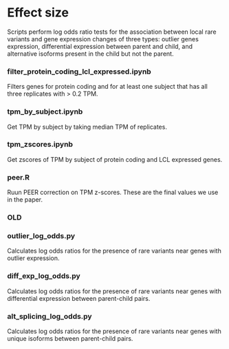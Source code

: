 # Effect size

Scripts perform log odds ratio tests for the association between local rare variants and gene expression changes of three types: outlier genes expression, differential expression between parent and child, and alternative isoforms present in the child but not the parent.

### filter_protein_coding_lcl_expressed.ipynb

Filters genes for protein coding and for at least one subject that has all three replicates with > 0.2 TPM.

### tpm_by_subject.ipynb

Get TPM by subject by taking median TPM of replicates.

### tpm_zscores.ipynb

Get zscores of TPM by subject of protein coding and LCL expressed genes.

### peer.R 

Ruun PEER correction on TPM z-scores. These are the final values we use in the paper.


### OLD
### outlier_log_odds.py

Calculates log odds ratios for the presence of rare variants near genes with outlier expression.

### diff_exp_log_odds.py

Calculates log odds ratios for the presence of rare variants near genes with differential expression between parent-child pairs.

### alt_splicing_log_odds.py

Calculates log odds ratios for the presence of rare variants near genes with unique isoforms between parent-child pairs.
